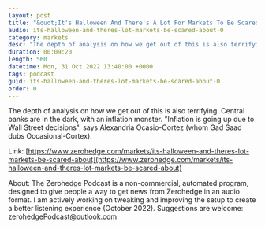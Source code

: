 ```yaml
---
layout: post
title: "&quot;It's Halloween And There's A Lot For Markets To Be Scared About&quot;"
audio: its-halloween-and-theres-lot-markets-be-scared-about-0
category: markets
desc: "The depth of analysis on how we get out of this is also terrifying. Central banks are in the dark, with an inflation monster. &quot;Inflation is going up due to Wall Street decisions&quot;, says Alexandria Ocasio-Cortez (whom Gad Saad dubs Occasional-Cortex)."
duration: 00:09:20
length: 560
datetime: Mon, 31 Oct 2022 13:40:00 +0000
tags: podcast
guid: its-halloween-and-theres-lot-markets-be-scared-about-0
order: 0
---
```

The depth of analysis on how we get out of this is also terrifying. Central banks are in the dark, with an inflation monster. &quot;Inflation is going up due to Wall Street decisions&quot;, says Alexandria Ocasio-Cortez (whom Gad Saad dubs Occasional-Cortex).

Link: [https://www.zerohedge.com/markets/its-halloween-and-theres-lot-markets-be-scared-about](https://www.zerohedge.com/markets/its-halloween-and-theres-lot-markets-be-scared-about)

About: The Zerohedge Podcast is a non-commercial, automated program, designed to give people a way to get news from Zerohedge in an audio format.  I am actively working on tweaking and improving the setup to create a better listening experience (October 2022).  Suggestions are welcome: [zerohedgePodcast@outlook.com](mailto:zerohedgePodcast@outlook.com)